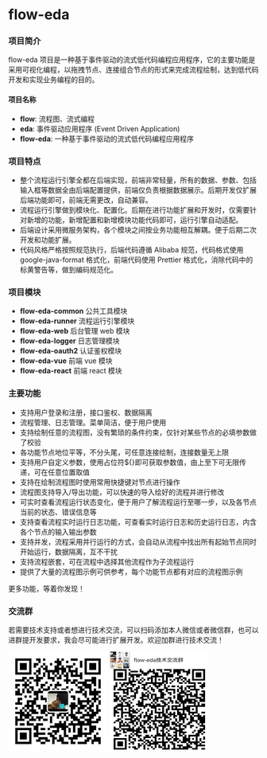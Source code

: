 # flow-eda

### 项目简介

flow-eda 项目是一种基于事件驱动的流式低代码编程应用程序，它的主要功能是采用可视化编程，以拖拽节点、连接组合节点的形式来完成流程绘制，达到低代码开发和实现业务编程的目的。

#### 项目名称

- **flow**: 流程图、流式编程
- **eda**: 事件驱动应用程序 (Event Driven Application)
- **flow-eda**: 一种基于事件驱动的流式低代码编程应用程序

### 项目特点

- 整个流程运行引擎全都在后端实现，前端非常轻量，所有的数据、参数、包括输入框等数据全由后端配置提供，前端仅负责根据数据展示。后期开发仅扩展后端功能即可，前端无需更改，自动兼容。
- 流程运行引擎做到模块化、配置化。后期在进行功能扩展和开发时，仅需要针对新增的功能，新增配置和新增模块功能代码即可，运行引擎自动适配。
- 后端设计采用微服务架构，各个模块之间按业务功能相互解耦。便于后期二次开发和功能扩展。
- 代码风格严格按照规范执行，后端代码遵循 Alibaba 规范，代码格式使用 google-java-format 格式化，前端代码使用 Prettier 格式化，消除代码中的标黄警告等，做到编码规范化。

### 项目模块

- **flow-eda-common** 公共工具模块
- **flow-eda-runner** 流程运行引擎模块
- **flow-eda-web** 后台管理 web 模块
- **flow-eda-logger** 日志管理模块
- **flow-eda-oauth2** 认证鉴权模块
- **flow-eda-vue** 前端 vue 模块
- **flow-eda-react** 前端 react 模块

### 主要功能

- 支持用户登录和注册，接口鉴权、数据隔离
- 流程管理、日志管理。菜单简洁，便于用户使用
- 支持绘制任意的流程图，没有繁琐的条件约束，仅针对某些节点的必填参数做了校验
- 各功能节点地位平等，不分头尾，可任意连接绘制，连接数量无上限
- 支持用户自定义参数，使用占位符${}即可获取参数值，由上至下可无限传递，可在任意位置取值
- 支持在绘制流程图时使用常用快捷键对节点进行操作
- 流程图支持导入/导出功能，可以快速的导入绘好的流程并进行修改
- 可实时查看流程运行状态变化，便于用户了解流程运行至哪一步，以及各节点当前的状态、错误信息等
- 支持查看流程实时运行日志功能，可查看实时运行日志和历史运行日志，内含各个节点的输入输出参数
- 支持并发，流程采用并行运行的方式，会自动从流程中找出所有起始节点同时开始运行，数据隔离，互不干扰
- 支持流程嵌套，可在流程中选择其他流程作为子流程运行
- 提供了大量的流程图示例可供参考，每个功能节点都有对应的流程图示例

更多功能，等着你发现！

### 交流群

若需要技术支持或者想进行技术交流，可以扫码添加本人微信或者微信群，也可以进群提开发要求，我会尽可能进行扩展开发。欢迎加群进行技术交流！

![image](../img/weixin.jpg)
![image](../img/group.jpg)
